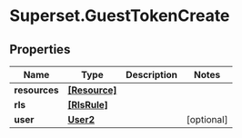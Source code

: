 # Superset.GuestTokenCreate

## Properties
Name | Type | Description | Notes
------------ | ------------- | ------------- | -------------
**resources** | [**[Resource]**](Resource.md) |  | 
**rls** | [**[RlsRule]**](RlsRule.md) |  | 
**user** | [**User2**](User2.md) |  | [optional] 
